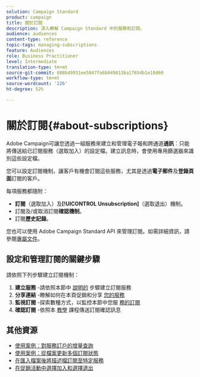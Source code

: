 ```yaml
---
solution: Campaign Standard
product: campaign
title: 關於訂閱
description: 深入瞭解 Campaign Standard 中的服務和訂閱。
audience: audiences
content-type: reference
topic-tags: managing-subscriptions
feature: Audiences
role: Business Practitioner
level: Intermediate
translation-type: tm+mt
source-git-commit: 088b49931ee5047fa6b949813ba17654b1e10d60
workflow-type: tm+mt
source-wordcount: '226'
ht-degree: 52%

---
```



# 關於訂閱{#about-subscriptions}

Adobe Campaign可讓您透過一組服務來建立和管理電子報和跨通道&#x200B;**通訊**：只能將傳送給已訂閱服務（選取加入）的設定檔。建立訊息時，會使用專用篩選器來識別這些設定檔。

您可以設定訂閱機制，讓客戶有機會訂閱這些服務，尤其是透過&#x200B;**電子郵件**&#x200B;及&#x200B;**登錄頁面**&#x200B;訂閱的客戶。

每項服務都隨附：

* **訂閱**（選取加入）及&#x200B;**[!UICONTROL Unsubscription]**（選取退出）機制。
* 訂閱及/或取消訂閱&#x200B;**確認機制**。
* 訂閱&#x200B;**歷史記錄**。

您也可以使用 Adobe Campaign Standard API 來管理訂閱。如需詳細資訊，請參閱[專屬文件](../../api/using/creating-a-service.md)。

## 設定和管理訂閱的關鍵步驟

請依照下列步驟建立訂閱機制：

1. **建立服務** -請依照本節中 [說明的](../../audiences/using/creating-a-service.md) 步驟建立訂閱服務
1. **分享連結** -瞭解如何在本頁促銷和分享 [您的服務](../../audiences/using/promoting-a-service.md)
1. **監視訂閱** -探索數種方式，以監控本節中您服 [務的訂閱](../../audiences/using/monitoring-subscriptions.md)
1. **確認訂閱** -依照本 [教學](../../audiences/using/confirming-subscription-to-a-service.md) 課程傳送訂閱確認訊息

## 其他資源

* [使用案例：對服務訂戶的增量查詢](../../automating/using/incremental-query-on-subscribers.md)
* [使用案例：從檔案更新多個訂閱狀態](../../automating/using/updating-subscriptions-from-file.md)
* [在匯入檔案後將描述檔訂閱至特定服務](../../automating/using/subscribing-profiles-from-file.md)
* [在促銷活動中選擇加入和選擇退出](../../audiences/using/about-opt-in-and-opt-out-in-campaign.md)

